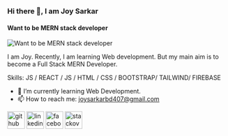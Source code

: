 ### Hi there 👋, I am Joy Sarkar
#### Want to be MERN stack developer
![Want to be MERN stack developer](https://user-images.githubusercontent.com/77662668/134035337-de4c3267-4da3-4200-b4e4-773064ec8995.png)

I am Joy. Recently, I am learning Web development. But my main aim is to become a Full Stack MERN Developer.

Skills: JS / REACT / JS / HTML / CSS / BOOTSTRAP/ TAILWIND/ FIREBASE

- 🌱 I’m currently learning Web Development. 
- 📫 How to reach me: joysarkarbd407@gmail.com 


[<img src='https://github.githubassets.com/images/modules/logos_page/Octocat.png' alt='github' height='40'>](https://github.com/https://github.com/JoySarkarMA) [<img src='https://cdn-icons-png.flaticon.com/512/174/174857.png' alt='linkedin' height='40'>](https://www.linkedin.com/in/https://www.linkedin.com/in/joy-sarkar-479496204//) [<img src='https://1000logos.net/wp-content/uploads/2021/04/Facebook-logo.png' alt='facebook' height='40'>](https://www.facebook.com/https://www.facebook.com/joysarkar490/) [<img src='https://upload.wikimedia.org/wikipedia/commons/thumb/e/ef/Stack_Overflow_icon.svg/768px-Stack_Overflow_icon.svg.png' alt='stackoverflow' height='40'>](https://stackoverflow.com/users/https://stackoverflow.com/users/16843729/joy-sarkar-ma)  

